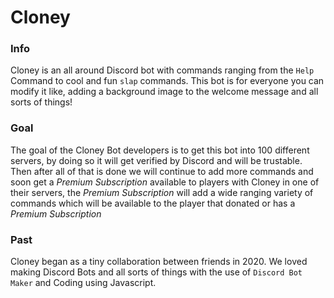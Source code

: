 # Cloney

### Info
Cloney is an all around Discord bot with commands ranging from the `Help` Command to cool and fun `slap` commands. This bot is for everyone you can modify it like, adding a background image to the welcome message and all sorts of things!


### Goal
The goal of the Cloney Bot developers is to get this bot into 100 different servers, by doing so it will get verified by Discord and will be trustable. Then after all of that is done we will continue to add more commands and soon get a *Premium Subscription* available to players with Cloney in one of their servers, the *Premium Subscription* will add a wide ranging variety of commands which will be available to the player that donated or has a *Premium Subscription*


### Past
Cloney began as a tiny collaboration between friends in 2020. We loved making Discord Bots and all sorts of things with the use of `Discord Bot Maker` and Coding using Javascript.
